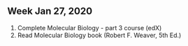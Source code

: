 ## Week Jan 27, 2020
1. Complete Molecular Biology - part 3 course (edX)
2. Read Molecular Biology book (Robert F. Weaver, 5th Ed.)
